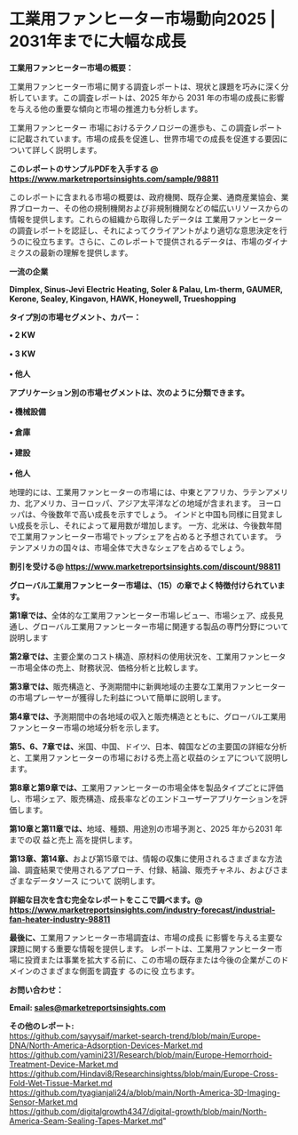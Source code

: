 # 工業用ファンヒーター市場動向2025 | 2031年までに大幅な成長

<strong><b>工業用ファンヒーター市場の概要：</b></strong>

工業用ファンヒーター市場に関する調査レポートは、現状と課題を巧みに深く分析しています。この調査レポートは、2025 年から 2031 年の市場の成長に影響を与える他の重要な傾向と市場の推進力も分析します。

工業用ファンヒーター 市場におけるテクノロジーの進歩も、この調査レポートに記載されています。市場の成長を促進し、世界市場での成長を促進する要因について詳しく説明します。

<strong>このレポートのサンプルPDFを入手する @ <a href=https://www.marketreportsinsights.com/sample/98811>https://www.marketreportsinsights.com/sample/98811</a></strong>

このレポートに含まれる市場の概要は、政府機関、既存企業、通商産業協会、業界ブローカー、その他の規制機関および非規制機関などの幅広いリソースからの情報を提供します。これらの組織から取得したデータは 工業用ファンヒーター の調査レポートを認証し、それによってクライアントがより適切な意思決定を行うのに役立ちます。さらに、このレポートで提供されるデータは、市場のダイナミクスの最新の理解を提供します。

<strong>一流の企業</strong>

<strong><b>Dimplex, Sinus-Jevi Electric Heating, Soler & Palau, Lm-therm, GAUMER, Kerone, Sealey, Kingavon, HAWK, Honeywell, Trueshopping</b></strong>

<strong><b>タイプ別の市場セグメント、カバー：</b></strong>

<strong>• 2 KW<br><br>• 3 KW<br><br>• 他人</strong>

<strong><b>アプリケーション別の市場セグメントは、次のように分類できます。</b></strong>

<strong>• 機械設備<br><br>• 倉庫<br><br>• 建設<br><br>• 他人</strong>

 地理的には、工業用ファンヒーターの市場には、中東とアフリカ、ラテンアメリカ、北アメリカ、ヨーロッパ、アジア太平洋などの地域が含まれます。 ヨーロッパは、今後数年で高い成長を示すでしょう。 インドと中国も同様に目覚ましい成長を示し、それによって雇用数が増加します。 一方、北米は、今後数年間で工業用ファンヒーター市場でトップシェアを占めると予想されています。 ラテンアメリカの国々は、市場全体で大きなシェアを占めるでしょう。

<strong>割引を受ける@ <a href=https://www.marketreportsinsights.com/discount/98811>https://www.marketreportsinsights.com/discount/98811</a></strong>

<strong><b>グローバル工業用ファンヒーター市場は、（15）の章でよく特徴付けられています。</b></strong>

<strong><b>第</b></strong><strong><b>1章では、</b></strong>全体的な工業用ファンヒーター市場レビュー、市場シェア、成長見通し、グローバル工業用ファンヒーター市場に関連する製品の専門分野について説明します

<strong><b>第2章では、</b></strong>主要企業のコスト構造、原材料の使用状況を、工業用ファンヒーター市場全体の売上、財務状況、価格分析と比較します。

<strong><b>第3章では、</b></strong>販売構造と、予測期間中に新興地域の主要な工業用ファンヒーターの市場プレーヤーが獲得した利益について簡単に説明します。

<strong><b>第4章では、</b></strong>予測期間中の各地域の収入と販売構造とともに、グローバル工業用ファンヒーター市場の地域分析を示します。

<strong><b>第5、6、7章では、</b></strong>米国、中国、ドイツ、日本、韓国などの主要国の詳細な分析と、工業用ファンヒーターの市場における売上高と収益のシェアについて説明します。

<strong><b>第8章と第9章では、</b></strong>工業用ファンヒーターの市場全体を製品タイプごとに評価し、市場シェア、販売構造、成長率などのエンドユーザーアプリケーションを評価します。

<strong><b>第10章と第11章では、</b></strong>地域、種類、用途別の市場予測と、2025 年から2031 年までの収 益と売上 高を提供します。

<strong><b>第13章、第14章、</b></strong>および第15章では、情報の収集に使用されるさまざまな方法論、調査結果で使用されるアプローチ、付録、結論、販売チャネル、およびさまざまなデータソース について 説明します。

<strong>詳細な目次を含む完全なレポートをここで調べます。@ <a href=https://www.marketreportsinsights.com/industry-forecast/industrial-fan-heater-industry-98811>https://www.marketreportsinsights.com/industry-forecast/industrial-fan-heater-industry-98811</a></strong>

<strong><b>最後に、</b></strong>工業用ファンヒーター市場調査は、市場の成長 に影響を</a>与える主要な課題に関する重要な情報を提供します。 レポートは、工業用ファンヒーター市場に投資または事業を拡大する前に、この市場の既存または今後の企業がこのドメインのさまざまな側面を調査す るのに役 立ちます。

<strong><b>お問い合わせ：</b></strong>

<strong>Email: </strong><a href=mailto:sales@marketreportsinsights.com><strong>sales@marketreportsinsights.com</strong></a>

<strong>その他のレポート:</strong>
<br>
<a href=https://github.com/sayysaif/market-search-trend/blob/main/Europe-DNA/North-America-Adsorption-Devices-Market.md>https://github.com/sayysaif/market-search-trend/blob/main/Europe-DNA/North-America-Adsorption-Devices-Market.md</a>
<br>
<a href=https://github.com/yamini231/Research/blob/main/Europe-Hemorrhoid-Treatment-Device-Market.md>https://github.com/yamini231/Research/blob/main/Europe-Hemorrhoid-Treatment-Device-Market.md</a>
<br>
<a href=https://github.com/Hindavi8/Researchinsightss/blob/main/Europe-Cross-Fold-Wet-Tissue-Market.md>https://github.com/Hindavi8/Researchinsightss/blob/main/Europe-Cross-Fold-Wet-Tissue-Market.md</a>
<br>
<a href=https://github.com/tyagianjali24/a/blob/main/North-America-3D-Imaging-Sensor-Market.md>https://github.com/tyagianjali24/a/blob/main/North-America-3D-Imaging-Sensor-Market.md</a>
<br>
<a href=https://github.com/digitalgrowth4347/digital-growth/blob/main/North-America-Seam-Sealing-Tapes-Market.md>https://github.com/digitalgrowth4347/digital-growth/blob/main/North-America-Seam-Sealing-Tapes-Market.md</a>"
